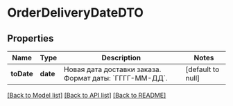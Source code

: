 # OrderDeliveryDateDTO
## Properties

| Name | Type | Description | Notes |
|------------ | ------------- | ------------- | -------------|
| **toDate** | **date** | Новая дата доставки заказа.  Формат даты: &#x60;ГГГГ-ММ-ДД&#x60;.  | [default to null] |

[[Back to Model list]](../README.md#documentation-for-models) [[Back to API list]](../README.md#documentation-for-api-endpoints) [[Back to README]](../README.md)


